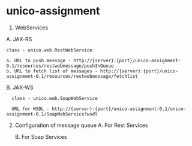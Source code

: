 # unico-assignment

1. WebServices

  A. JAX-RS
      
    class - unico.web.RestWebService
    
    a. URL to push message - http://{server}:{port}/unico-assignment-0.1/resources/restwebmessage/pushInQueue
    b. URL to fetch list of messages - http://{server}:{port}/unico-assignment-0.1/resources/restwebmessage/fetchlist
    
  B.  JAX-WS
  
      class - unico.web.SoapWebService
      
      URL for WSDL - http://{server}:{port}/unico-assignment-0.1/unico-assignment-0.1/SoapWebService?wsdl
      
2.  Configuration of message queue
    A. For Rest Services
        <jms-queue name="UnicoRestQueue">
            <entry name="jms/queue/unicoRestQueue"/>
            <entry name="java:jboss/exported/jms/queue/unicoRestQueue"/>
        </jms-queue>
    
    B. For Soap Services 
        <jms-queue name="UnicoSoapQueue">
            <entry name="jms/queue/unicoSoapQueue"/>
            <entry name="java:jboss/exported/jms/queue/unicoSoapQueue"/>
        </jms-queue>
